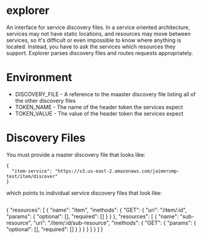 # explorer
An interface for service discovery files. In a service oriented architecture, services may not have static locations, and resources may move between services, so it's difficult or even impossible to know where anything is located. Instead, you have to ask the services which resources they support. Explorer parses discovery files and routes requests appropriately.

# Environment
* DISCOVERY_FILE - A reference to the maaster discovery file listing all of the other discovery files
* TOKEN_NAME - The name of the header token the services expect
* TOKEN_VALUE - The value of the header token the services expect

# Discovery Files
You must provide a master discovery file that looks like:
```
{
  "item-service": "https://s3.us-east-2.amazonaws.com/jaimerump-test/item/discover"
}
```
which points to individual service discovery files that look like:
```
```
{
  "resources": [
    {
      "name": "item",
      "methods": {
        "GET": {
          "uri": "/item/:id",
          "params": {
            "optional": [],
            "required": []
          }
        }
      },
      "resources": [
        {
          "name": "sub-resource",
          "uri": "/item/:id/sub-resource",
          "methods": {
            "GET": {
              "params": {
                "optional": [],
                "required": []
              }
            }
          }
        }
      ]
    }
  ]
}
```